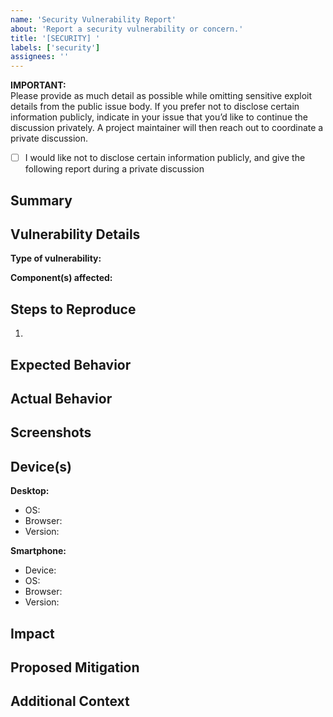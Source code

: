 ```yaml
---
name: 'Security Vulnerability Report'
about: 'Report a security vulnerability or concern.'
title: '[SECURITY] '
labels: ['security']
assignees: ''
---
```

**IMPORTANT:**  
Please provide as much detail as possible while omitting sensitive exploit details from the public issue body. If you prefer not to disclose certain information publicly, indicate in your issue that you’d like to continue the discussion privately. A project maintainer will then reach out to coordinate a private discussion.

- [ ] I would like not to disclose certain information publicly, and give the following report during a private discussion
<!--You don't need to fill anything else out when you chose this option-->

## Summary
<!--A clear and concise summary of the security issue.-->

## Vulnerability Details
**Type of vulnerability:**  
<!--(e.g., XSS, CSRF, SQL Injection, Sensitive Data Exposure, etc.)-->

**Component(s) affected:**  
<!--(e.g., API endpoint, UI component, authentication, etc.)-->

## Steps to Reproduce
<!--Please provide step-by-step instructions to reproduce the security issue.
Include any relevant code, requests, or scenarios.-->
1.  

## Expected Behavior
<!--What did you expect to happen instead?-->

## Actual Behavior
<!--What actually happened?-->

## Screenshots
<!--If applicable, add screenshots to help explain your problem.-->

## Device(s)
**Desktop:**
 - OS: <!--[e.g. iOS]-->
 - Browser: <!--[e.g. chrome, safari]-->
 - Version: <!--[e.g. 22]-->

**Smartphone:**
 - Device: <!--[e.g. iPhone6]-->
 - OS: <!--[e.g. iOS8.1]-->
 - Browser: <!--[e.g. stock browser, safari]-->
 - Version: <!--[e.g. 22]-->

## Impact
<!--Describe the potential impact or risk of this vulnerability (e.g., data loss, unauthorized access, etc.).-->

## Proposed Mitigation
<!--(Optional) Suggest how this issue might be fixed or mitigated.-->

## Additional Context
<!--Add any other context, logs, or screenshots about the security bug here.-->
